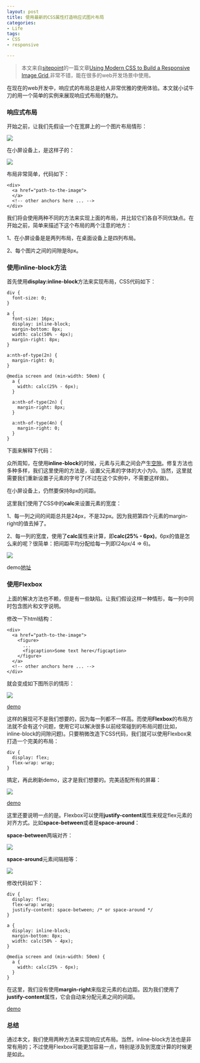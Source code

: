 ```yaml
---
layout: post
title: 使用最新的CSS属性打造响应式图片布局
categories:
- Life
tags:
- CSS
- responsive

---
```


> 本文来自[sitepoint](http://www.sitepoint.com/)的一篇文章[Using Modern CSS to Build a Responsive Image Grid](http://www.sitepoint.com/using-modern-css-to-build-a-responsive-image-grid),非常不错，能在很多的web开发场景中使用。

在现在的web开发中，响应式的布局总是给人非常优雅的使用体验。本文就小试牛刀的用一个简单的实例来展现响应式布局的魅力。

### 响应式布局

开始之前，让我们先假设一个在宽屏上的一个图片布局情形：

![](http://ww4.sinaimg.cn/large/0060lm7Tgw1f22p7cqzwvj30m80bdadd.jpg)

在小屏设备上，是这样子的：

![](http://ww4.sinaimg.cn/large/0060lm7Tgw1f22p7dmebmj30m80aztcv.jpg)

布局非常简单，代码如下：

	<div>
	  <a href="path-to-the-image">
	  </a>
	  <!-- other anchors here ... -->
	</div>

我们将会使用两种不同的方法来实现上面的布局，并比较它们各自不同优缺点。在开始之前，简单来描述下这个布局的两个注意的地方：

1、在小屏设备是是两列布局，在桌面设备上是四列布局。

2、每个图片之间的间隙是8px。

### 使用inline-block方法

首先使用**display:inline-block**方法来实现布局，CSS代码如下：


```
div {
  font-size: 0;
}

a {
  font-size: 16px; 
  display: inline-block;
  margin-bottom: 8px;
  width: calc(50% - 4px);
  margin-right: 8px;
}

a:nth-of-type(2n) {
  margin-right: 0;
}

@media screen and (min-width: 50em) {
  a {
    width: calc(25% - 6px);
  }

  a:nth-of-type(2n) {
    margin-right: 8px;
  }

  a:nth-of-type(4n) {
    margin-right: 0;
  }
}
```

下面来解释下代码：

众所周知，在使用**inline-block**的时候，元素与元素之间会产生[空隙](https://css-tricks.com/fighting-the-space-between-inline-block-elements/)。修复方法也多种多样，我们这里使用的方法是，设置父元素的字体的大小为0。当然，这里就需要我们重新设置子元素的字号了(不过在这个实例中，不需要这样做)。

在小屏设备上，仍然要保持8px的间距。

这里我们使用了CSS中的**calc**来设置元素的宽度：

1、每一列之间的间距总共是24px，不是32px。因为我把第四个元素的margin-right的值去掉了。

2、每一列的宽度，使用了**calc**属性来计算，即**calc(25% - 6px)**。6px的值是怎么来的呢？很简单：把间距平均分配给每一列即(24px/4 => 6)。

![](http://ww3.sinaimg.cn/large/0060lm7Tgw1f22p7ev0qhj30m80axn1f.jpg)

demo[地址](http://codepen.io/SitePoint/pen/XXEmXj)

### 使用Flexbox

上面的解决方法也不赖，但是有一些缺陷。让我们假设这样一种情形，每一列中同时包含图片和文字说明。

修改一下html结构：

	<div>
	  <a href="path-to-the-image">
	    <figure>
	      ...
	      <figcaption>Some text here</figcaption>
	    </figure>
	  </a>
	  <!-- other anchors here ... -->
	</div>

就会变成如下图所示的情形：

![](http://ww1.sinaimg.cn/large/0060lm7Tgw1f22p7edo0kj30m80bagov.jpg
)

[demo](http://codepen.io/SitePoint/pen/yeKYJN)

这样的展现可不是我们想要的，因为每一列都不一样高。而使用**Flexbox**的布局方法就不会有这个问题，使用它可以解决很多以前经常碰到的布局问题(比如，inline-block的间隙问题)。只要稍微改造下CSS代码，我们就可以使用Flexbox来打造一个完美的布局：


```
div {
  display: flex;
  flex-wrap: wrap;
}
```

搞定，再此刷新demo，这才是我们想要的。完美适配所有的屏幕：

![](http://ww2.sinaimg.cn/large/0060lm7Tgw1f22p7fb8g3j30g80gmdj0.jpg)

[demo](http://codepen.io/SitePoint/pen/bEvVqP)

这里还要说明一点的是。Flexbox可以使用**justify-content**属性来规定flex元素的对齐方式。比如**space-between**或者是**space-around**：

**space-between**两端对齐：

![](http://ww2.sinaimg.cn/large/0060lm7Tgw1f22p7g3607j30m80bh41g.jpg)

**space-around**元素间隔相等：

![](http://ww2.sinaimg.cn/large/0060lm7Tgw1f22p7hlrocj30m80bm773.jpg)

修改代码如下：


```
div {
  display: flex;
  flex-wrap: wrap;
  justify-content: space-between; /* or space-around */
} 

a {
  display: inline-block;
  margin-bottom: 8px;
  width: calc(50% - 4px);
}

@media screen and (min-width: 50em) {
  a {
    width: calc(25% - 6px);
  }
}
```

在这里，我们没有使用**margin-right**来指定元素的右边距。因为我们使用了**justify-content**属性，它会自动来分配元素之间的间距。

[demo](http://codepen.io/SitePoint/pen/RrMWjq)

### 总结

通过本文，我们使用两种方法来实现响应式布局。当然，inline-block方法也是非常有用的；不过使用Flexbox可能更加容易一点，特别是涉及到宽度计算的时候更是如此。





